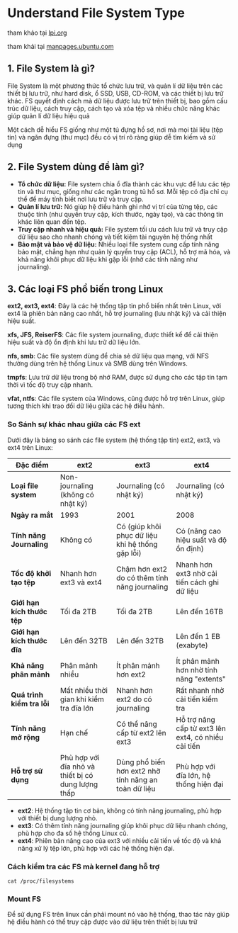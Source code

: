 # Understand File System Type

tham khảo tại [lpi.org](https://learning.lpi.org/en/learning-materials/101-500/104/104.1/104.1_01/)

tham khải tại [manpages.ubuntu.com](https://manpages.ubuntu.com/manpages/oracular/en/man5/filesystems.5.html)

## 1. File System là gì?

File System là một phương thức tổ chức lưu trữ, và quản lí dữ liệu trên các thiết bị lưu trữ, như hard disk, ổ SSD, USB, CD-ROM, và các thiết bị lưu trữ khác. FS quyết định cách mà dữ liệu được lưu trữ trên thiết bị, bao gồm cấu trúc dữ liệu, cách truy cập, cách tạo và xóa tệp và nhiều chức năng khác giúp quản lí dữ liệu hiệu quả 

Một cách dễ hiểu FS giống như một tủ đựng hồ sơ, nơi mà mọi tài liệu (tệp tin) và ngăn đựng (thư mục) đều có vị trí rõ ràng giúp dễ tìm kiếm và sử dụng

## 2. File System dùng để làm gì?

- **Tổ chức dữ liệu:**   File system chia ổ đĩa thành các khu vực để lưu các tệp tin và thư mục, giống như các ngăn trong tủ hồ sơ. Mỗi tệp có địa chỉ cụ thể để máy tính biết nơi lưu trữ và truy cập.
- **Quản lí lưu trữ:** Nó giúp hệ điều hành ghi nhớ vị trí của từng tệp, các thuộc tính (như quyền truy cập, kích thước, ngày tạo), và các thông tin khác liên quan đến tệp.
- **Truy cập nhanh và hiệu quả:** File system tối ưu cách lưu trữ và truy cập dữ liệu sao cho nhanh chóng và tiết kiệm tài nguyên hệ thống nhất
- **Bảo mật và bảo vệ dữ liệu:** Nhiều loại file system cung cấp tính năng bảo mật, chẳng hạn như quản lý quyền truy cập (ACL), hỗ trợ mã hóa, và khả năng khôi phục dữ liệu khi gặp lỗi (nhờ các tính năng như journaling).

## 3. Các loại FS phổ biến trong Linux

**ext2, ext3, ext4**: Đây là các hệ thống tập tin phổ biến nhất trên Linux, với ext4 là phiên bản nâng cao nhất, hỗ trợ journaling (lưu nhật ký) và cải thiện hiệu suất.

**xfs, JFS, ReiserFS**: Các file system journaling, được thiết kế để cải thiện hiệu suất và độ ổn định khi lưu trữ dữ liệu lớn.

**nfs, smb**: Các file system dùng để chia sẻ dữ liệu qua mạng, với NFS thường dùng trên hệ thống Linux và SMB dùng trên Windows.

**tmpfs**: Lưu trữ dữ liệu trong bộ nhớ RAM, được sử dụng cho các tập tin tạm thời vì tốc độ truy cập nhanh.

**vfat, ntfs**: Các file system của Windows, cũng được hỗ trợ trên Linux, giúp tương thích khi trao đổi dữ liệu giữa các hệ điều hành.

### So Sánh sự khác nhau giữa các FS ext

Dưới đây là bảng so sánh các file system (hệ thống tập tin) ext2, ext3, và ext4 trên Linux:

| **Đặc điểm**                | **ext2**                                           | **ext3**                                             | **ext4**                                            |
| --------------------------- | -------------------------------------------------- | ---------------------------------------------------- | --------------------------------------------------- |
| **Loại file system**        | Non-journaling (không có nhật ký)                  | Journaling (có nhật ký)                              | Journaling (có nhật ký)                             |
| **Ngày ra mắt**             | 1993                                               | 2001                                                 | 2008                                                |
| **Tính năng Journaling**    | Không có                                           | Có (giúp khôi phục dữ liệu khi hệ thống gặp lỗi)     | Có (nâng cao hiệu suất và độ ổn định)               |
| **Tốc độ khởi tạo tệp**     | Nhanh hơn ext3 và ext4                             | Chậm hơn ext2 do có thêm tính năng journaling        | Nhanh hơn ext3 nhờ cải tiến cách ghi dữ liệu        |
| **Giới hạn kích thước tệp** | Tối đa 2TB                                         | Tối đa 2TB                                           | Lên đến 16TB                                        |
| **Giới hạn kích thước đĩa** | Lên đến 32TB                                       | Lên đến 32TB                                         | Lên đến 1 EB (exabyte)                              |
| **Khả năng phân mảnh**      | Phân mảnh nhiều                                    | Ít phân mảnh hơn ext2                                | Ít phân mảnh hơn nhờ tính năng "extents"            |
| **Quá trình kiểm tra lỗi**  | Mất nhiều thời gian khi kiểm tra đĩa lớn           | Nhanh hơn ext2 do có journaling                      | Rất nhanh nhờ cải tiến kiểm tra                     |
| **Tính năng mở rộng**       | Hạn chế                                            | Có thể nâng cấp từ ext2 lên ext3                     | Hỗ trợ nâng cấp từ ext3 lên ext4, có nhiều cải tiến |
| **Hỗ trợ sử dụng**          | Phù hợp với đĩa nhỏ và thiết bị có dung lượng thấp | Dùng phổ biến hơn ext2 nhờ tính năng an toàn dữ liệu | Phù hợp với đĩa lớn, hệ thống hiện đại              |

- **ext2**: Hệ thống tập tin cơ bản, không có tính năng journaling, phù hợp với thiết bị dung lượng nhỏ.
- **ext3**: Có thêm tính năng journaling giúp khôi phục dữ liệu nhanh chóng, phù hợp cho đa số hệ thống Linux cũ.
- **ext4**: Phiên bản nâng cao của ext3 với nhiều cải tiến về tốc độ và khả năng xử lý tệp lớn, phù hợp với các hệ thống hiện đại.

### Cách kiểm tra các FS mà kernel đang hỗ trợ

```
cat /proc/filesystems
```

### Mount FS

Để sử dụng FS trên linux cần phải mount nó vào hệ thống, thao tác này giúp hệ điều hành có thể truy cập được vào  dữ liệu trên thiết bị lưu trữ



